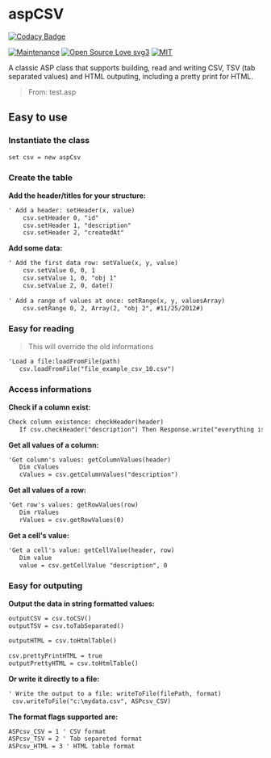 # aspCSV

[![Codacy Badge](https://app.codacy.com/project/badge/Grade/d742480f427e475899203d858580bb7b)](https://app.codacy.com/gh/R0mb0/aspCsv/dashboard?utm_source=gh&utm_medium=referral&utm_content=&utm_campaign=Badge_grade)

[![Maintenance](https://img.shields.io/badge/Maintained%3F-yes-green.svg)](https://github.com/R0mb0/aspCsv)
[![Open Source Love svg3](https://badges.frapsoft.com/os/v3/open-source.svg?v=103)](https://github.com/R0mb0/aspCsv)
[![MIT](https://img.shields.io/badge/License-MIT-blue.svg)](https://opensource.org/license/mit)

A classic ASP class that supports building, read and writing CSV, TSV (tab separated values)
and HTML outputing, including a pretty print for HTML.

> From: test.asp

## Easy to use

### Instantiate the class

```asp
set csv = new aspCsv
```

### Create the table

**Add the header/titles for your structure:**
 
```asp
' Add a header: setHeader(x, value)
    csv.setHeader 0, "id"
    csv.setHeader 1, "description"
    csv.setHeader 2, "createdAt"
```
    
**Add some data:**

```asp
' Add the first data row: setValue(x, y, value)
    csv.setValue 0, 0, 1
    csv.setValue 1, 0, "obj 1"
    csv.setValue 2, 0, date()
    
' Add a range of values at once: setRange(x, y, valuesArray)
    csv.setRange 0, 2, Array(2, "obj 2", #11/25/2012#)

```

### Easy for reading

> This will override the old informations

```asp
'Load a file:loadFromFile(path)
   csv.loadFromFile("file_example_csv_10.csv")
```

### Access informations 

**Check if a column exist:**

```asp
Check column existence: checkHeader(header)
   If csv.checkHeader("description") Then Response.write("everything is okay ")
```

**Get all values of a column:**

```asp
'Get column's values: getColumnValues(header)
   Dim cValues
   cValues = csv.getColumnValues("description")
```

**Get all values of a row:**

```asp
'Get row's values: getRowValues(row)
   Dim rValues
   rValues = csv.getRowValues(0)

```

**Get a cell's value:**

```asp
'Get a cell's value: getCellValue(header, row)
   Dim value
   value = csv.getCellValue "description", 0
```
 
### Easy for outputing
 
**Output the data in string formatted values:**
 
```asp
outputCSV = csv.toCSV()
outputTSV = csv.toTabSeparated()
    
outputHTML = csv.toHtmlTable()
    
csv.prettyPrintHTML = true
outputPrettyHTML = csv.toHtmlTable()
```

**Or write it directly to a file:**

```asp
' Write the output to a file: writeToFile(filePath, format)
 csv.writeToFile("c:\mydata.csv", ASPcsv_CSV)
```
 
**The format flags supported are:**
 
```asp
ASPcsv_CSV = 1 ' CSV format
ASPcsv_TSV = 2 ' Tab separeted format
ASPcsv_HTML = 3 ' HTML table format
```
